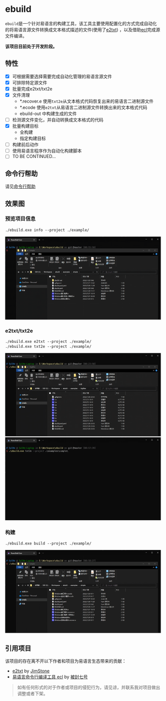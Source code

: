 # ebuild

`ebuild`是一个针对易语言的构建工具，该工具主要使用配置化的方式完成自动化的将易语言源文件转换成文本格式描述的文件(使用了[e2txt](http://e2ee.jimstone.com.cn/downloads/))
，以及借助[ecl](https://bbs.125.la/forum.php?mod=viewthread&tid=14553929&highlight=ecl)完成源文件编译。

**该项目目前处于开发阶段。**

## 特性

- [x] 可根据需要选择需要完成自动化管理的易语言源文件
- [x] 可排除特定源文件
- [x] 批量完成e2txt/txt2e
- [x] 文件清理
    - *.recover.e 使用`txt2e`从文本格式代码恢复出来的易语言二进制源文件
    - *.ecode 使用`e2txt`从易语言二进制源文件转换出来的文本格式代码
    - ebuild-out 中构建生成的文件
- [ ] 检测源文件变化，并自动转换成文本格式的代码
- [x] 批量构建目标
    - 全构建
    - 指定构建目标
- [ ] 构建前后动作
- [ ] 使用易语言程序作为自动化构建脚本
- [ ] TO BE CONTINUED...

## 命令行帮助

请见[命令行帮助](./docs/cli/ebuild.md)

## 效果图

### 预览项目信息

```shell
./ebuild.exe info --project ./example/
```

![查看项目信息](./docs/imgs/info.gif)

### e2txt/txt2e

```shell
./ebuild.exe e2txt --project ./example/
./ebuild.exe txt2e --project ./example/
```

![e2txt](./docs/imgs/e2txt.gif)
![txt2e](./docs/imgs/txt2e.gif)

### 构建

```shell
./ebuild.exe build --project ./example/
```

![构建项目](./docs/imgs/build.gif)

## 引用项目

该项目的存在离不开以下作者和项目为易语言生态带来的贡献：

- [e2txt](http://e2ee.jimstone.com.cn/) by [JimStone](http://e2ee.jimstone.com.cn/)
- [易语言命令行编译工具 ecl](https://bbs.125.la/forum.php?mod=viewthread&tid=14553929&highlight=ecl)
  by [被封七号](https://bbs.125.la/home.php?mod=space&uid=504218&do=thread&type=thread&view=me&from=space)

> 如有任何形式的对于作者或项目的侵犯行为，请见谅，并联系我对项目做出调整或者下架。
